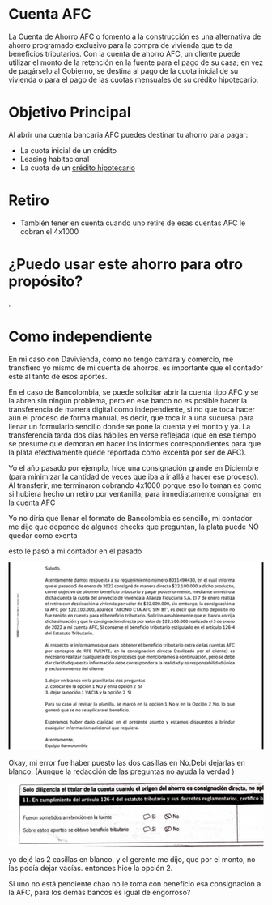 # Cuenta AFC

La Cuenta de Ahorro AFC o fomento a la construcción es una alternativa de ahorro programado exclusivo para la compra de vivienda que te da beneficios tributarios. Con la cuenta de ahorro AFC, un cliente puede utilizar el monto de la retención en la fuente para el pago de su casa; en vez de pagárselo al Gobierno, se destina al pago de la cuota inicial de su vivienda o para el pago de las cuotas mensuales de su crédito hipotecario.

# Objetivo Principal

Al abrir una cuenta bancaria AFC puedes destinar tu ahorro para pagar:

- La cuota inicial de un crédito
- Leasing habitacional
- La cuota de un [crédito hipotecario](https://www.bbva.com.co/personas/productos/prestamos/vivienda/hipotecario.html)

# Retiro

- También tener en cuenta cuando uno retire de esas cuentas AFC le cobran el 4x1000

# ¿Puedo usar este ahorro para otro propósito?

.

# Como independiente

En mi caso con Davivienda, como no tengo camara y comercio, me transfiero yo mismo de mi cuenta de ahorros, es importante que el contador este al tanto de esos aportes.

En el caso de Bancolombia, se puede solicitar abrir la cuenta tipo AFC y se la abren sin ningún problema, pero en ese banco no es posible hacer la transferencia de manera digital como independiente, si no que toca hacer aún el proceso de forma manual, es decir, que toca ir a una sucursal para llenar un formulario sencillo donde se pone la cuenta y el monto y ya.
La transferencia tarda dos días hábiles en verse reflejada (que en ese tiempo se presume que demoran en hacer los informes correspondientes para que la plata efectivamente quede reportada como excenta por ser de AFC).

Yo el año pasado por ejemplo, hice una consignación grande en Diciembre (para minimizar la cantidad de veces que iba a ir allá a hacer ese proceso). Al transferir, me terminaron cobrando 4x1000 porque eso lo toman es como si hubiera hecho un retiro por ventanilla, para inmediatamente consignar en la cuenta AFC

Yo no diría que llenar el formato de Bancolombia es sencillo, mi contador me dijo que depende de algunos checks que preguntan, la plata puede NO quedar como exenta

esto le pasó a mi contador en el pasado

![Untitled](Cuenta%20AFC%20044c1506803640b4a04ada8446d6c200/Untitled.png)

Okay, mi error fue haber puesto las dos casillas en No.Debí dejarlas en blanco. (Aunque la redacción de las preguntas no ayuda la verdad )

![Untitled](Cuenta%20AFC%20044c1506803640b4a04ada8446d6c200/Untitled%201.png)

yo dejé las 2 casillas en blanco, y el gerente me dijo, que por el monto, no las podía dejar vacías. entonces hice la opción 2.

Si uno no está pendiente chao no le toma con beneficio esa consignación a la AFC, para los demás bancos es igual de engorroso?